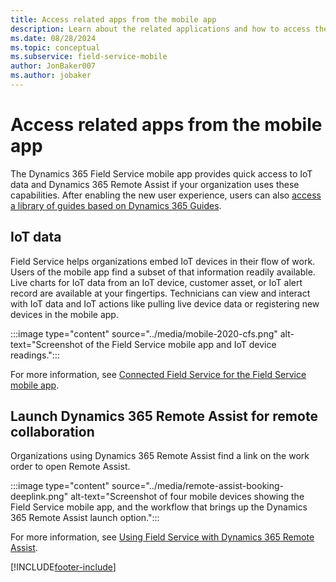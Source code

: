 ```yaml
---
title: Access related apps from the mobile app
description: Learn about the related applications and how to access them from the mobile app.
ms.date: 08/28/2024
ms.topic: conceptual
ms.subservice: field-service-mobile
author: JonBaker007
ms.author: jobaker
---
```


# Access related apps from the mobile app

The Dynamics 365 Field Service mobile app provides quick access to IoT data and Dynamics 365 Remote Assist if your organization uses these capabilities. After enabling the new user experience, users can also [access a library of guides based on Dynamics 365 Guides](do-work-newux.md).

## IoT data

Field Service helps organizations embed IoT devices in their flow of work. Users of the mobile app find a subset of that information readily available. Live charts for IoT data from an IoT device, customer asset, or IoT alert record are available at your fingertips. Technicians can view and interact with IoT data and IoT actions like pulling live device data or registering new devices in the mobile app.

:::image type="content" source="../media/mobile-2020-cfs.png" alt-text="Screenshot of the Field Service mobile app and IoT device readings.":::

 For more information, see [Connected Field Service for the Field Service mobile app](iot-mobile.md).

## Launch Dynamics 365 Remote Assist for remote collaboration

Organizations using Dynamics 365 Remote Assist find a link on the work order to open Remote Assist. 

:::image type="content" source="../media/remote-assist-booking-deeplink.png" alt-text="Screenshot of four mobile devices showing the Field Service mobile app, and the workflow that brings up the Dynamics 365 Remote Assist launch option.":::

For more information, see [Using Field Service with Dynamics 365 Remote Assist](../remote-assist-hololens.md).

[!INCLUDE[footer-include](../../includes/footer-banner.md)]
